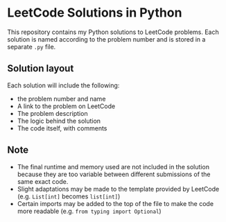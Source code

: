 # LeetCode Solutions in Python

This repository contains my Python solutions to LeetCode problems. Each solution is named according to the problem number and is stored in a separate `.py` file.

## Solution layout

Each solution will include the following:

- the problem number and name
- A link to the problem on LeetCode
- The problem description
- The logic behind the solution
- The code itself, with comments

## Note

- The final runtime and memory used are not included in the solution because they are too variable between different submissions of the same exact code.
- Slight adaptations may be made to the template provided by LeetCode (e.g. `List[int]` becomes `list[int]`)
- Certain imports may be added to the top of the file to make the code more readable (e.g. `from typing import Optional`)
